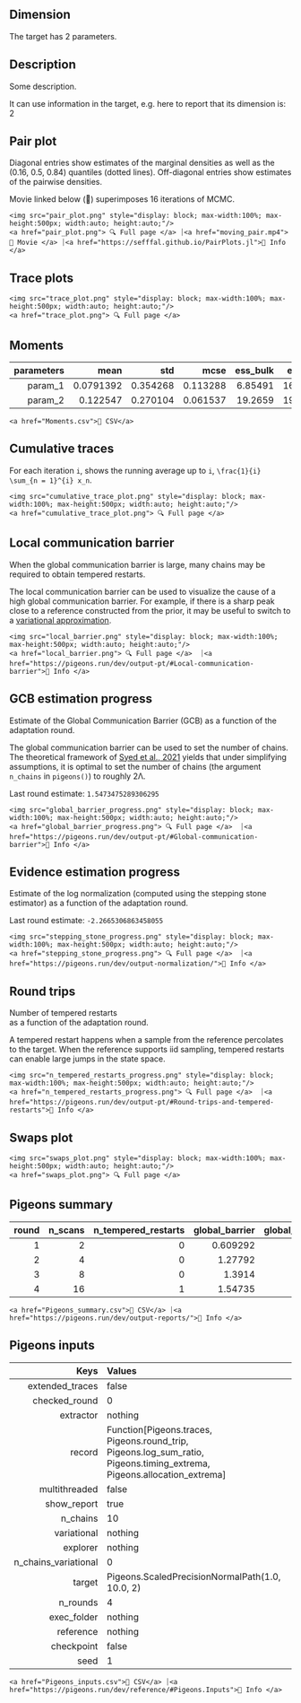 ## Dimension 

The target has 2 parameters.

## Description 

Some description. 

It can use information in the target, e.g. here 
to report that its dimension is: 2


## Pair plot 

Diagonal entries show estimates of the marginal 
densities as well as the (0.16, 0.5, 0.84) 
quantiles (dotted lines). 
Off-diagonal entries show estimates of the pairwise 
densities. 

Movie linked below (🍿) superimposes 
16 iterations 
of MCMC. 

```@raw html
<img src="pair_plot.png" style="display: block; max-width:100%; max-height:500px; width:auto; height:auto;"/>
<a href="pair_plot.png"> 🔍 Full page </a> ⏐<a href="moving_pair.mp4">🍿 Movie </a> ⏐<a href="https://sefffal.github.io/PairPlots.jl">🔗 Info </a>
```


## Trace plots 


```@raw html
<img src="trace_plot.png" style="display: block; max-width:100%; max-height:500px; width:auto; height:auto;"/>
<a href="trace_plot.png"> 🔍 Full page </a>  
```


## Moments 

| **parameters** | **mean**  | **std**  | **mcse** | **ess\_bulk** | **ess\_tail** | **rhat** | **ess\_per\_sec** |
|---------------:|----------:|---------:|---------:|--------------:|--------------:|---------:|------------------:|
| param\_1       | 0.0791392 | 0.354268 | 0.113288 | 6.85491       | 16.5161       | 1.14788  | missing           |
| param\_2       | 0.122547  | 0.270104 | 0.061537 | 19.2659       | 19.2659       | 1.07457  | missing           |
 

```@raw html
<a href="Moments.csv">💾 CSV</a> 
```


## Cumulative traces 

For each iteration ``i``, shows the running average up to ``i``,
``\frac{1}{i} \sum_{n = 1}^{i} x_n``. 

```@raw html
<img src="cumulative_trace_plot.png" style="display: block; max-width:100%; max-height:500px; width:auto; height:auto;"/>
<a href="cumulative_trace_plot.png"> 🔍 Full page </a>  
```


## Local communication barrier 

When the global communication barrier is large, many chains may 
be required to obtain tempered restarts.

The local communication barrier can be used to visualize the cause 
of a high global communication barrier. For example, if there is a 
sharp peak close to a reference constructed from the prior, it may 
be useful to switch to a [variational approximation](https://pigeons.run/dev/variational/#variational-pt).

```@raw html
<img src="local_barrier.png" style="display: block; max-width:100%; max-height:500px; width:auto; height:auto;"/>
<a href="local_barrier.png"> 🔍 Full page </a>  ⏐<a href="https://pigeons.run/dev/output-pt/#Local-communication-barrier">🔗 Info </a>
```


## GCB estimation progress 

Estimate of the Global Communication Barrier (GCB) 
as a function of 
the adaptation round. 

The global communication barrier can be used 
to set the number of chains. 
The theoretical framework of [Syed et al., 2021](https://academic.oup.com/jrsssb/article/84/2/321/7056147)
yields that under simplifying assumptions, it is optimal to set the number of chains 
(the argument `n_chains` in `pigeons()`) to roughly 2Λ.

Last round estimate: ``1.5473475289306295``

```@raw html
<img src="global_barrier_progress.png" style="display: block; max-width:100%; max-height:500px; width:auto; height:auto;"/>
<a href="global_barrier_progress.png"> 🔍 Full page </a>  ⏐<a href="https://pigeons.run/dev/output-pt/#Global-communication-barrier">🔗 Info </a>
```


## Evidence estimation progress 

Estimate of the log normalization (computed using 
the stepping stone estimator) as a function of 
the adaptation round. 

Last round estimate: ``-2.2665306863458055``

```@raw html
<img src="stepping_stone_progress.png" style="display: block; max-width:100%; max-height:500px; width:auto; height:auto;"/>
<a href="stepping_stone_progress.png"> 🔍 Full page </a>  ⏐<a href="https://pigeons.run/dev/output-normalization/">🔗 Info </a>
```


## Round trips 

Number of tempered restarts  
as a function of 
the adaptation round. 

A tempered restart happens when a sample from the 
reference percolates to the target. When the reference 
supports iid sampling, tempered restarts can enable 
large jumps in the state space.

```@raw html
<img src="n_tempered_restarts_progress.png" style="display: block; max-width:100%; max-height:500px; width:auto; height:auto;"/>
<a href="n_tempered_restarts_progress.png"> 🔍 Full page </a>  ⏐<a href="https://pigeons.run/dev/output-pt/#Round-trips-and-tempered-restarts">🔗 Info </a>
```


## Swaps plot 


```@raw html
<img src="swaps_plot.png" style="display: block; max-width:100%; max-height:500px; width:auto; height:auto;"/>
<a href="swaps_plot.png"> 🔍 Full page </a>  
```


## Pigeons summary 

| **round** | **n\_scans** | **n\_tempered\_restarts** | **global\_barrier** | **global\_barrier\_variational** | **last\_round\_max\_time** | **last\_round\_max\_allocation** | **stepping\_stone** |
|----------:|-------------:|--------------------------:|--------------------:|---------------------------------:|---------------------------:|---------------------------------:|--------------------:|
| 1         | 2            | 0                         | 0.609292            | missing                          | 2.4165e-5                  | 10048.0                          | -1.67908            |
| 2         | 4            | 0                         | 1.27792             | missing                          | 3.6758e-5                  | 16064.0                          | -1.86357            |
| 3         | 8            | 0                         | 1.3914              | missing                          | 4.1968e-5                  | 31392.0                          | -2.29016            |
| 4         | 16           | 1                         | 1.54735             | missing                          | 5.9882e-5                  | 55616.0                          | -2.26653            |
 

```@raw html
<a href="Pigeons_summary.csv">💾 CSV</a> ⏐<a href="https://pigeons.run/dev/output-reports/">🔗 Info </a>
```


## Pigeons inputs 

| **Keys**               | **Values**                                                                                                                   |
|-----------------------:|:-----------------------------------------------------------------------------------------------------------------------------|
| extended\_traces       | false                                                                                                                        |
| checked\_round         | 0                                                                                                                            |
| extractor              | nothing                                                                                                                      |
| record                 | Function[Pigeons.traces, Pigeons.round\_trip, Pigeons.log\_sum\_ratio, Pigeons.timing\_extrema, Pigeons.allocation\_extrema] |
| multithreaded          | false                                                                                                                        |
| show\_report           | true                                                                                                                         |
| n\_chains              | 10                                                                                                                           |
| variational            | nothing                                                                                                                      |
| explorer               | nothing                                                                                                                      |
| n\_chains\_variational | 0                                                                                                                            |
| target                 | Pigeons.ScaledPrecisionNormalPath(1.0, 10.0, 2)                                                                              |
| n\_rounds              | 4                                                                                                                            |
| exec\_folder           | nothing                                                                                                                      |
| reference              | nothing                                                                                                                      |
| checkpoint             | false                                                                                                                        |
| seed                   | 1                                                                                                                            |
 

```@raw html
<a href="Pigeons_inputs.csv">💾 CSV</a> ⏐<a href="https://pigeons.run/dev/reference/#Pigeons.Inputs">🔗 Info </a>
```

